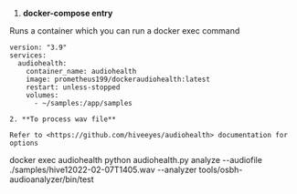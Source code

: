 1. **docker-compose entry**

  Runs a container which you can run a docker exec command

  ```
  version: "3.9"
  services:
    audiohealth:
      container_name: audiohealth
      image: prometheus199/dockeraudiohealth:latest
      restart: unless-stopped
      volumes:
        - ~/samples:/app/samples

2. **To process wav file**

  Refer to <https://github.com/hiveeyes/audiohealth> documentation for options

  ```
  docker exec audiohealth python audiohealth.py analyze --audiofile ./samples/hive12022-02-07T1405.wav --analyzer tools/osbh-audioanalyzer/bin/test

  ```
